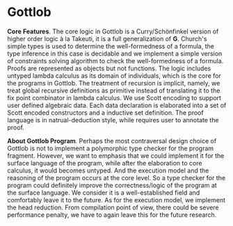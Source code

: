 Gottlob
=======
**Core Features**. The core logic in Gottlob is a Curry/Schönfinkel version of higher order logic à la Takeuti, it is a full generalization of **G**. Church's simple types is used to determine the well-formedness of a formula, the type inference in this case is decidable and we implement a simple version of constraints solving algorithm to check the well-formedness of a formula. Proofs are represented as objects but not functions. The logic includes untyped lambda calculus as its domain of individuals, which is the core for the programs in Gottlob. The treatment of recursion is implicit, namely, we treat global recursive definitions as primitive instead of translating it to the fix point combinator in lambda calculus. We use Scott encoding to support user defined algebraic data. Each data declaration is elaborated into a set of Scott encoded constructors and a inductive set definition. The proof language is in natrual-deduction style, while requires user
to annotate the proof.


**About Gottlob Program**. Perhaps the most contraversal design choice of Gottlob is
not to implement a polymorphic type checker for the program fragment. However, we want to
emphasis that we could implement it for the surface language of the program, while after
the elaboration to core calculus, it would becomes untyped. And the execution model and the reasoning of the program occurs at the core level. So a type checker for the program could definitely improve the correctness/logic of the program at the surface language. We consider it is a well-established field and comfortably leave it to the future. As for the execution model, we implement the head reduction. From compilation point of view, there
could be severe performance penalty, we have to again leave this for the future research.



